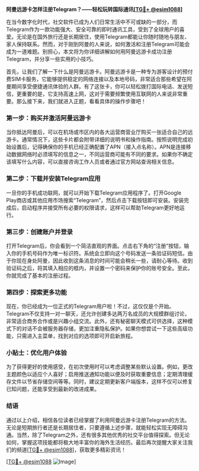 **阿曼远游卡怎样注册Telegram？——轻松玩转国际通讯[[TG💪+ @esim1088](https://t.me/s/esim1088)]**

在当今数字化时代，社交软件已成为人们日常生活中不可或缺的一部分，而Telegram作为一款功能强大、安全可靠的即时通讯工具，受到了全球用户的喜爱。无论是在国外旅行还是长期居住，使用Telegram都能让你随时随地与朋友、家人保持联系。然而，对于刚到阿曼的人来说，如何激活和注册Telegram可能会成为一道难题。别担心，本文将为你详细讲解如何用阿曼远游卡成功注册Telegram，并分享一些实用的小技巧。

首先，让我们了解一下什么是阿曼远游卡。阿曼远游卡是一种专为游客设计的预付费SIM卡服务，它能够提供稳定的网络连接以及本地号码，非常适合那些希望在阿曼期间享受便捷通讯体验的人群。有了这张卡，你可以轻松拨打国际电话、发送短信，更重要的是，它支持高速上网，这对于需要频繁使用互联网的人来说非常重要。那么接下来，我们就进入正题，看看具体的操作步骤吧！

### 第一步：购买并激活阿曼远游卡

当你抵达阿曼后，可以在机场或市区内的各大运营商营业厅购买一张适合自己的远游卡。通常情况下，这些卡片都会附带详细的说明书和操作指南。按照说明完成初始设置后，记得确保你的手机已经正确配置了APN（接入点名称）。APN是连接移动数据网络时必须填写的信息之一，不同运营商可能有不同的要求。如果你不确定该填写什么内容，可以直接咨询工作人员或者通过官方网站查询相关信息。

### 第二步：下载并安装Telegram应用

一旦你的手机成功联网，就可以开始下载Telegram应用程序了。打开Google Play商店或其他应用市场搜索“Telegram”，然后点击下载按钮即可安装。安装完成后，启动程序并接受所有必要的权限请求，这样可以帮助Telegram更好地运行。

### 第三步：创建账户并登录

打开Telegram后，你会看到一个简洁直观的界面。点击右下角的“注册”按钮，输入你的手机号码作为唯一标识符。系统会立即向这个号码发送一条验证码短信。由于你现在身处阿曼，因此收到这条消息的时间可能会稍长一些，请耐心等待。收到验证码之后，将其填入相应的框内，并设置一个密码来保护你的账号安全。至此，你就完成了基本的注册过程。

### 第四步：探索更多功能

现在，你已经成为一位正式的Telegram用户啦！不过，这仅仅是个开始。Telegram不仅支持一对一聊天，还允许创建多达两万名成员的大规模群组讨论，非常适合商务合作或是兴趣小组交流。此外，还有秘密聊天模式可供选择，这种模式下的对话不会被服务器存储，更加注重隐私保护。如果你想尝试一下这些高级功能，只需进入主菜单，找到对应的选项即可开启新旅程。

### 小贴士：优化用户体验

为了获得更好的使用感受，在初次使用时可以考虑调整某些默认设置。例如，更改主题颜色以适应个人喜好；启用推送通知功能以便及时获取重要信息；定期清理缓存文件以节省存储空间等等。同时，建议定期更新客户端版本，这样不仅可以修复已知问题，还能享受到最新的改进成果。

### 结语

通过以上介绍，相信各位读者已经掌握了利用阿曼远游卡注册Telegram的方法。无论是短期旅行者还是长期居住者，只要遵循上述步骤，就能轻松实现无障碍沟通。当然，除了Telegram之外，还有很多其他优秀的社交平台值得探索。但无论如何，掌握这项技能都将极大地丰富你的海外生活经历。最后再次提醒大家关注我们的频道[[TG💪+ @esim1088](https://t.me/s/esim1088)]，获取更多精彩资讯！

[[TG💪+ @esim1088](https://t.me/s/esim1088) ![Image](https://i.postimg.cc/4NQfJmqS/Snipaste-2025-05-13-00-14-12.png)]